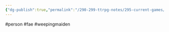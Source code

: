 ```yaml
---
{"dg-publish":true,"permalink":"/290-299-ttrpg-notes/295-current-games/11-weeping-city/wiki/person/fray/"}
---
```



#person #fae #weepingmaiden 